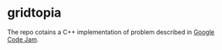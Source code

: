 # gridtopia

The repo cotains a C++ implementation of problem described in [Google Code Jam](https://codejam.withgoogle.com/2018/challenges/0000000000007766/dashboard).

